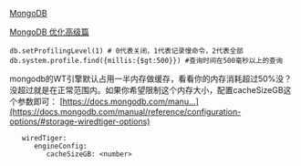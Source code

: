  [MongoDB](科技/coding/database/MongoDB.md) 

[MongoDB 优化高级篇](https://www.jianshu.com/p/b77a33fbe824)

```shell
db.setProfilingLevel(1) # 0代表关闭，1代表记录慢命令，2代表全部
db.system.profile.find({millis:{$gt:500}}) #查询时间在500毫秒以上的查询
```

mongodb的WT引擎默认占用一半内存做缓存，看看你的内存消耗超过50%没？没超过就是在正常范围内。如果你希望限制这个内存大小，配置cacheSizeGB这个参数即可： [https://docs.mongodb.com/manu...](https://docs.mongodb.com/manual/reference/configuration-options/#storage-wiredtiger-options)

```
   wiredTiger:
      engineConfig:
         cacheSizeGB: <number>
```

